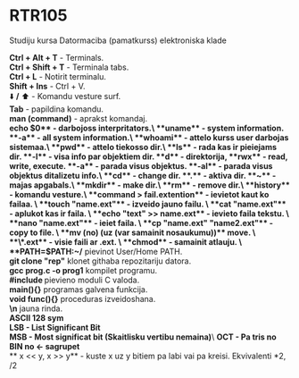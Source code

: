 # RTR105
Studiju kursa Datormaciba (pamatkurss) elektroniska klade


**Ctrl + Alt + T**  -   Terminals.\
**Ctrl + Shift + T** -  Terminala tabs.\
**Ctrl + L**        -   Notirit terminalu.\
**Shift + Ins**     - Ctrl + V.\
:arrow_down: **/** :arrow_up: - Komandu vesture surf.\
**Tab**           -     papildina komandu.\
**man (command)** -     aprakst komandaj.\
**echo $0**       -     darbojoss interpritators.\
**uname**         -     system information.
                        **-a** - all system information.\
**whoami**        -     attelo kurss user darbojas sistemaa.\
**pwd**           -     attelo tiekosso dir.\
**ls**            -     rada kas ir pieiejams dir.
                        **-l** - visa info par objektiem dir.
                                **d** - direktorija, **rwx** - read, write, execute.
                        **-a** - parada visus objektus.
                        **-al** - parada visus objektus ditalizetu info.\
**cd**            -     change dir.
                        **.** - aktiva dir.
                        **~** - majas apgabals.\
**mkdir**         -     make dir.\
**rm**            -     remove dir.\
**history**       -     komandu vesture.\
**command > fail.extention**  - ievietot kaut ko failaa. \
**touch "name.ext"** -  izveido jauno failu. \           
**cat "name.ext"** -    aplukot kas ir faila. \           
**echo "text" >> name.ext** - ievieto faila tekstu. \                      
**nano "name.ext"** -   ieiet faila. \           
**cp "name.ext" "name2.ext"** -  copy to file. \             
**mv (no) (uz (var samainit nosaukumu))**         move. \
**\*.ext** -            visie faili ar .ext. \             
**chmod** -             samainit atlauju. \
**PATH=$PATH:~/**       pievinot User/Home PATH. \
**git clone "rep"**	klonet githaba repozitariju datora. \
**gcc prog.c -o prog1** kompilet programu.\
**#include <module>** 	pievieno moduli C valoda.\
**main(){}**		programas galvena funkcija.\
**void func(){}**	proceduras izveidoshana.\
**\n**			jauna rinda.\
**ASCII 128 sym**\
**LSB - List Significant Bit**\
**MSB - Most significat bit (Skaitlisku vertibu nemaina)**\ 
**OCT - Pa tris no BIN no <- sagrupet**\
** x << y, x >> y**	- kuste x uz y bitiem pa labi vai pa kreisi. Ekvivalenti *2, /2                      
